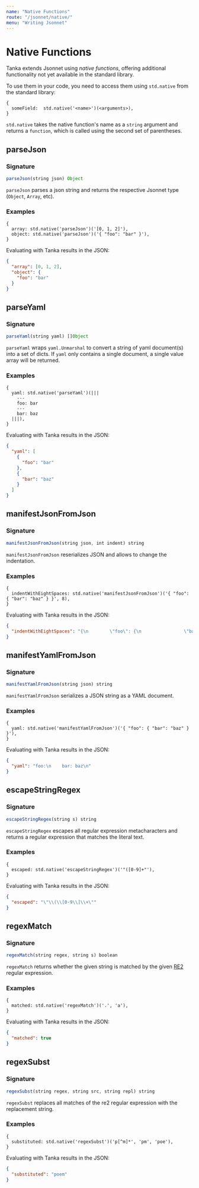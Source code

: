 ```yaml
---
name: "Native Functions"
route: "/jsonnet/native/"
menu: "Writing Jsonnet"
---
```


# Native Functions

Tanka extends Jsonnet using _native functions_, offering additional functionality not yet available in the standard library.

To use them in your code, you need to access them using `std.native` from the standard library:

```jsonnet
{
  someField:  std.native('<name>')(<arguments>),
}
```

`std.native` takes the native function's name as a `string` argument and returns a `function`, which is called using the second set of parentheses.

## parseJson

### Signature

```ts
parseJson(string json) Object
```

`parseJson` parses a json string and returns the respective Jsonnet type (`Object`, `Array`,  etc).

### Examples

```jsonnet
{
  array: std.native('parseJson')('[0, 1, 2]'),
  object: std.native('parseJson')('{ "foo": "bar" }'),
}
```

Evaluating with Tanka results in the JSON:

```json
{
  "array": [0, 1, 2],
  "object": {
    "foo": "bar"
  }
}
```

## parseYaml

### Signature

```ts
parseYaml(string yaml) []Object
```

`parseYaml` wraps `yaml.Unmarshal` to convert a string of yaml document(s) into
a set of dicts. If `yaml` only contains a single document, a single value array
will be returned.

### Examples

```jsonnet
{
  yaml: std.native('parseYaml')(|||
    ---
    foo: bar
    ---
    bar: baz
  |||),
}
```

Evaluating with Tanka results in the JSON:

```json
{
  "yaml": [
    {
      "foo": "bar"
    },
    {
      "bar": "baz"
    }
  ]
}
```

## manifestJsonFromJson

### Signature

```ts
manifestJsonFromJson(string json, int indent) string
```

`manifestJsonFromJson` reserializes JSON and allows to change the indentation.

### Examples

```jsonnet
{
  indentWithEightSpaces: std.native('manifestJsonFromJson')('{ "foo": { "bar": "baz" } }', 8),
}
```

Evaluating with Tanka results in the JSON:

```json
{
  "indentWithEightSpaces": "{\n        \"foo\": {\n                \"bar\": \"baz\"\n        }\n}\n"
}
```

## manifestYamlFromJson

### Signature

```ts
manifestYamlFromJson(string json) string
```

`manifestYamlFromJson` serializes a JSON string as a YAML document.

### Examples

```jsonnet
{
  yaml: std.native('manifestYamlFromJson')('{ "foo": { "bar": "baz" } }'),
}
```

Evaluating with Tanka results in the JSON:

```json
{
  "yaml": "foo:\n    bar: baz\n"
}
```

## escapeStringRegex

### Signature

```ts
escapeStringRegex(string s) string
```

`escapeStringRegex` escapes all regular expression metacharacters and returns a
regular expression that matches the literal text.

### Examples

```jsonnet
{
  escaped: std.native('escapeStringRegex')('"([0-9]+"'),
}
```

Evaluating with Tanka results in the JSON:

```json
{
  "escaped": "\"\\(\\[0-9\\]\\+\""
}
```

## regexMatch

### Signature

```ts
regexMatch(string regex, string s) boolean
```

`regexMatch` returns whether the given string is matched by the given
[RE2](https://golang.org/s/re2syntax) regular expression.

### Examples

```jsonnet
{
  matched: std.native('regexMatch')('.', 'a'),
}
```

Evaluating with Tanka results in the JSON:

```json
{
  "matched": true
}
```

## regexSubst

### Signature

```ts
regexSubst(string regex, string src, string repl) string
```

`regexSubst` replaces all matches of the re2 regular expression with the
replacement string.

### Examples

```jsonnet
{
  substituted: std.native('regexSubst')('p[^m]*', 'pm', 'poe'),
}
```

Evaluating with Tanka results in the JSON:

```json
{
  "substituted": "poem"
}
```
